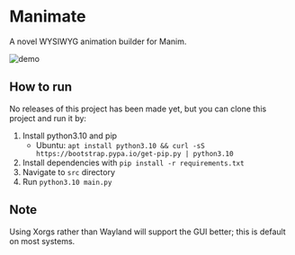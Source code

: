 # Manimate
A novel WYSIWYG animation builder for Manim.

![demo](https://i.imgur.com/9cp8OZh.png)

## How to run
No releases of this project has been made yet, but you can clone this project and run it by:

1. Install python3.10 and pip   
   - Ubuntu: `apt install python3.10 && curl -sS https://bootstrap.pypa.io/get-pip.py | python3.10`
2. Install dependencies with `pip install -r requirements.txt`
3. Navigate to `src` directory
4. Run `python3.10 main.py`



## Note

Using Xorgs rather than Wayland will support the GUI better; this is default on most systems.


<!-- 
- Python3.10
- Python3.10 pip - 
- moderngl
- bidict
- IPython 8.0.1
- PySide 6 and 2
- IPython
- Manim community dependencies - `sudo apt install libcairo2-dev libpango1.0-dev ffmpeg` for Ubuntu
- Manim community - `pip install manim` for Ubuntu  -->
